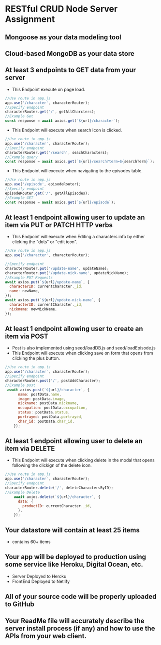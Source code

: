 # RESTful CRUD Node Server Assignment

## Mongoose as your data modeling tool

## Cloud-based MongoDB as your data store

## At least 3 endpoints to GET data from your server
- This Endpoint execute on page load.
```javascript
//Use route in app.js
app.use('/character', characterRouter);
//Specify endpoint
characterRouter.get('/', getAllCharcters);
//Example Get
const response = await axios.get(`${url}/character`);
```
- This Endpoint will execute when search Icon is clicked.
```javascript
//Use route in app.js
app.use('/character', characterRouter);
//Specify endpoint
characterRouter.get('/search', seachCharacters);
//Example query
const response = await axios.get(`${url}/search?term=${searchTerm}`);
```
- This Endpoint will execute when navigating to the episodes table.
```javascript
//Use route in app.js
app.use('/episode', episodeRouter);
//Specify endpoint
episodeRouter.get('/', getAllEpisodes);
//Example GET
const response = await axios.get(`${url}/episode`);
```

## At least 1 endpoint allowing user to update an item via PUT or PATCH HTTP verbs
- This Endpoint will execute when Editing a characters info by either clicking the "dots" or "edit icon".

```javascript
//Use route in app.js
app.use('/character', characterRouter);

//Specify endpoint
characterRouter.put('/update-name', updateName);
characterRouter.put('/update-nick-name', updateNickName);
//Example PUT Requests
await axios.put(`${url}/update-name`, {
  characterID: currentCharacter._id,
  name: newName,
});
await axios.put(`${url}/update-nick-name`, {
  characterID: currentCharacter._id,
  nickname: newNickName,
});
```

## At least 1 endpoint allowing user to create an item via POST
- Post is also implemented using seed/loadDB.js and seed/loadEpisode.js
- This Endpoint will execute when clicking save on form that opens from clicking the plus button.

```javascript
//Use route in app.js
app.use('/character', characterRouter);
//Specify endpoint
characterRouter.post('/', postAddCharacter);
//Example post
 await axios.post(`${url}/character`, {
      name: postData.name,
      image: postData.image,
      nickname: postData.nickname,
      occupation: postData.occupation,
      status: postData.status,
      portrayed: postData.portrayed,
      char_id: postData.char_id,
    });
```
## At least 1 endpoint allowing user to delete an item via DELETE
- This Endpoint will execute when clicking delete in the modal that opens following the clickign of the delete icon.

```javascript
//Use route in app.js
app.use('/character', characterRouter);
//Specify endpoint
characterRouter.delete('/', deleteCharactersByID);
//Example Delete
    await axios.delete(`${url}/character`, {
      data: {
        productID: currentCharacter._id,
      },
    });
```

## Your datastore will contain at least 25 items
- contains 60+ items

## Your app will be deployed to production using some service like Heroku, Digital Ocean, etc.
- Server Deployed to Heroku
- FrontEnd Deployed to Netlify

## All of your source code will be properly uploaded to GitHub

## Your ReadMe file will accurately describe the server install process (if any) and how to use the APIs from your web client.
